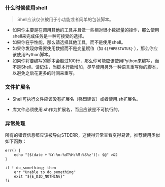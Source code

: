 ### 什么时候使用shell

> Shell应该仅仅被用于小功能或者简单的包装脚本。

- 如果你主要是在调用其他的工具并且做一些相对很小数据量的操作，那么使用shell来完成任务是一种可接受的选择。
- 如果你在乎性能，那么请选择其他工具，而不是使用shell。
- 如果你发现你需要使用数据而不是变量赋值（如 `${PHPESTATUS}` ），那么你应该使用Python脚本。
- 如果你将要编写的脚本会超过100行，那么你可能应该使用Python来编写，而不是Shell。请记住，当脚本行数增加，尽早使用另外一种语言重写你的脚本，以避免之后花更多的时间来重写。

### 文件扩展名

- Shell可执行文件应该没有扩展名（强烈建议）或者使用.sh扩展名。

- 库文件必须使用.sh作为扩展名，而且应该是不可执行的。

### 异常处理

所有的错误信息都应该被导向STDERR，这使得异常查看变得易读，推荐使用类似如下函数：

```shell
err() {
    echo "[$(date +'%Y-%m-%dT%H:%M:%S%z')]: $@" >&2
}

if ! do_something; then
    err "Unable to do_something"
    exit "${E_DID_NOTHING}"
fi
```

